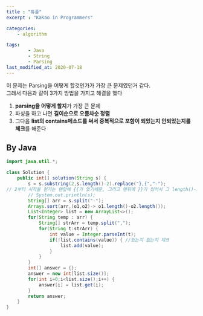 ```yaml
---
title : "튜플"
excerpt : "KaKao in Programmers"

categories:
    - algorithm

tags:
        - Java
        - String
        - Parsing
last_modified_at: 2020-07-18
---
```


이 문제는 Parsing을 어떻게 할것인가가 가장 큰 문제였던거 같다.  
그래서 다음과 같이 3가지 방법을 가지고 해결을 했다
1. **parsing을 어떻게 할지**가 가장 큰 문제
2. 파싱을 하고 나면 **길이순으로 오름차순 정렬**
3. 그다음 **list의 contains메소드를 써서 중복적으로 포함이 되었는지 안되었는지를 체크**를 해준다

## By Java

```java
import java.util.*;

class Solution {
    public int[] solution(String s) {
        s = s.substring(2,s.length()-2).replace("},{","-"); 
// 2부터 시작을 한거는 맨앞에 {{가 있기때문, 그리고 맨뒤에 }}가 있어서 그 length()-2까지를 잘라야했다
        // System.out.println(s);
        String[] arr = s.split("-");
        Arrays.sort(arr,(o1,o2)-> o1.length()-o2.length());
        List<Integer> list = new ArrayList<>();
        for(String temp : arr) {
            String[] strArr = temp.split(",");
            for(String t:strArr) {
                int value = Integer.parseInt(t);
                if(!list.contains(value)) { //있는지 없는지 체크
                    list.add(value);
                }
            }
        }
        int[] answer = {};
        answer = new int[list.size()];
        for(int i=0;i<list.size();i++) {
            answer[i] = list.get(i);
        }
        return answer;
    }
}
```
